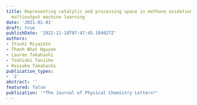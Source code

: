 ```yaml
---
title: Representing catalytic and processing space in methane oxidation reaction via
  multioutput machine learning
date: '2021-01-01'
draft: true
publishDate: '2022-11-18T07:47:45.194027Z'
authors:
- Itsuki Miyazato
- Thanh Nhat Nguyen
- Lauren Takahashi
- Toshiaki Taniike
- Keisuke Takahashi
publication_types:
- '2'
abstract: ''
featured: false
publication: '*The Journal of Physical Chemistry Letters*'
---
```


